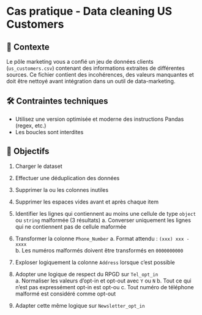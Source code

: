 # Cas pratique - Data cleaning US Customers

## 📂 Contexte

Le pôle marketing vous a confié un jeu de données clients (`us_customers.csv`) contenant des informations extraites de différentes sources. Ce fichier contient des incohérences, des valeurs manquantes et doit être nettoyé avant intégration dans un outil de data-marketing.

## 🛠️ Contraintes techniques

- Utilisez une version optimisée et moderne des instructions Pandas (regex, etc.)
- Les boucles sont interdites

## 🎯 Objectifs

1. Charger le dataset
2. Effectuer une déduplication des données
3. Supprimer la ou les colonnes inutiles
4. Supprimer les espaces vides avant et après chaque item
5. Identifier les lignes qui contiennent au moins une cellule de type `object` ou `string` malformée (3 résultats)
    a. Converser uniquement les lignes qui ne contiennent pas de cellule maformée

6. Transformer la colonne `Phone_Number`
    a. Format attendu : `(xxx) xxx - xxxx`  
    b. Les numéros malformés doivent être transformés en `0000000000`

7. Exploser logiquement la colonne `Address` lorsque c’est possible
8. Adopter une logique de respect du RPGD sur `Tel_opt_in`  
    a. Normaliser les valeurs d’opt-in et opt-out avec `Y` ou `N`
    b. Tout ce qui n’est pas expressément opt-in est opt-ou
    c. Tout numéro de téléphone malformé est considéré comme opt-out
    
9. Adapter cette même logique sur `Newsletter_opt_in`